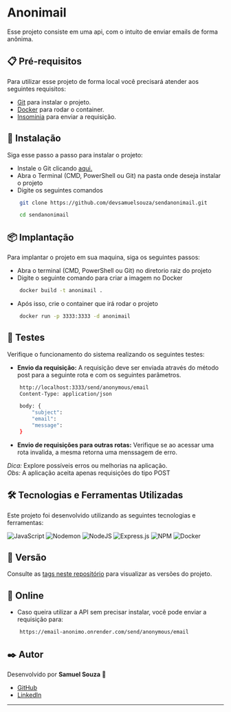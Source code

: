 # Anonimail

Esse projeto consiste em uma api, com o intuito de enviar emails de forma anônima.

## 📋 Pré-requisitos

Para utilizar esse projeto de forma local você precisará atender aos seguintes requisitos:

- [Git](https://git-scm.com/downloads) para instalar o projeto.
- [Docker](https://www.docker.com/) para rodar o container.
- [Insominia](https://insomnia.rest/download) para enviar a requisição.

## 🔧 Instalação

Siga esse passo a passo para instalar o projeto:

- Instale o Git  clicando [aqui.](https://git-scm.com/downloads) 
- Abra o Terminal (CMD, PowerShell ou Git) na pasta onde deseja instalar o projeto
- Digite os seguintes comandos 

```bash
    git clone https://github.com/devsamuelsouza/sendanonimail.git 
```

```bash
    cd sendanonimail
```

## 📦 Implantação

Para implantar o projeto em sua maquina, siga os seguintes passos:

- Abra o terminal (CMD, PowerShell ou Git) no diretorio raiz do projeto
- Digite o seguinte comando para criar a imagem no Docker

```bash
    docker build -t anonimail . 
```

- Após isso, crie o container que irá rodar o projeto

```bash
    docker run -p 3333:3333 -d anonimail
```

## **🧪 Testes**  

Verifique o funcionamento do sistema realizando os seguintes testes:  

- **Envio da requisição:** A requisição deve ser enviada através do método post para a seguinte rota e com os seguintes parâmetros.

```bash
    http://localhost:3333/send/anonymous/email
    Content-Type: application/json

    body: {
        "subject": 
        "email": 
        "message": 
    }
```

- **Envio de requisições para outras rotas:** Verifique se ao acessar uma rota invalida, a mesma retorna uma menssagem de erro.

*Dica:* Explore possíveis erros ou melhorias na aplicação.  
*Obs:* A aplicação aceita apenas requisições do tipo POST

## **🛠️ Tecnologias e Ferramentas Utilizadas**  
Este projeto foi desenvolvido utilizando as seguintes tecnologias e ferramentas:  

![JavaScript](https://img.shields.io/badge/javascript-%23323330.svg?style=for-the-badge&logo=javascript&logoColor=%23F7DF1E)
![Nodemon](https://img.shields.io/badge/NODEMON-%23323330.svg?style=for-the-badge&logo=nodemon&logoColor=%BBDEAD)
![NodeJS](https://img.shields.io/badge/node.js-6DA55F?style=for-the-badge&logo=node.js&logoColor=white)
![Express.js](https://img.shields.io/badge/express.js-%23404d59.svg?style=for-the-badge&logo=express&logoColor=%2361DAFB)
![NPM](https://img.shields.io/badge/NPM-%23CB3837.svg?style=for-the-badge&logo=npm&logoColor=white)
![Docker](https://img.shields.io/badge/docker-%230db7ed.svg?style=for-the-badge&logo=docker&logoColor=white)

## **📌 Versão**  

Consulte as [tags neste repositório](https://github.com/devsamuelsouza/anonimail/tags) para visualizar as versões do projeto.   

## **📡 Online**  

- Caso queira utilizar a API sem precisar instalar, você pode enviar a requisição para: 

```bash
    https://email-anonimo.onrender.com/send/anonymous/email
```

## **✒️ Autor**  
Desenvolvido por **Samuel Souza** 🌹  
- [GitHub](https://github.com/devsamuelsouza)  
- [LinkedIn](https://www.linkedin.com/in/devsamuel/)  

---

